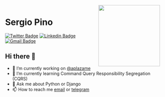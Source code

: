 <img align='right' src='https://media.giphy.com/media/8sOO8FrSOF9iE/giphy.gif' width='200'/>

# Sergio Pino
[![Twitter Badge](https://img.shields.io/badge/@sergiormb-1ca0f1?style=flat-square&labelColor=1ca0f1&logo=twitter&logoColor=white&link=https://twitter.com/sergiormb)](https://twitter.com/sergiormb) 
[![Linkedin Badge](https://img.shields.io/badge/sergiormb-blue?style=flat-square&logo=Linkedin&logoColor=white&link=https://www.linkedin.com/in/sergiormb/)](https://www.linkedin.com/in/sergiormb/) 
[![Gmail Badge](https://img.shields.io/badge/-sergiormb88@gmail.com-c14438?style=flat-square&logo=Gmail&logoColor=white&link=mailto:sergiormb88@gmail.com)](mailto:sergiormb88@gmail.com)

## Hi there 👋

- 🔭 I’m currently working on [@aplazame](https://aplazame.com/)
- 🌱 I’m currently learning Command Query Responsibility Segregation (CQRS)
- 💬 Ask me about Python or Django
- 📫 How to reach me [email](mailto:sergiormb88@gmail.com) or [telegram](https://telegram.me/sergiormb)
